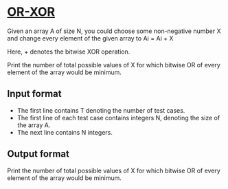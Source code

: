 # [OR-XOR][link]

Given an array A of size N, you could choose some non-negative number X and change every element of the given array to Ai = Ai + X

Here, + denotes the bitwise XOR operation.

Print the number of total possible values of X for which bitwise OR of every element of the array would be minimum.

## Input format

- The first line contains T denoting the number of test cases.
- The first line of each test case contains integers N, denoting the size of the array A.
- The next line contains N integers.

## Output format

Print the number of total possible values of X for which bitwise OR of every element of the array would be minimum.

[link]: https://www.hackerearth.com/practice/basic-programming/implementation/basics-of-implementation/practice-problems/algorithm/or-xor-605652f1/
